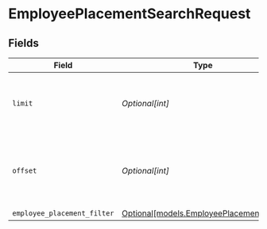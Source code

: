 # EmployeePlacementSearchRequest


## Fields

| Field                                                                                                                     | Type                                                                                                                      | Required                                                                                                                  | Description                                                                                                               | Example                                                                                                                   |
| ------------------------------------------------------------------------------------------------------------------------- | ------------------------------------------------------------------------------------------------------------------------- | ------------------------------------------------------------------------------------------------------------------------- | ------------------------------------------------------------------------------------------------------------------------- | ------------------------------------------------------------------------------------------------------------------------- |
| `limit`                                                                                                                   | *Optional[int]*                                                                                                           | :heavy_minus_sign:                                                                                                        | The maximum number of EmployeePlacements to return (default: 50) when searching EmployeePlacements                        | 1                                                                                                                         |
| `offset`                                                                                                                  | *Optional[int]*                                                                                                           | :heavy_minus_sign:                                                                                                        | The number of EmployeePlacements to skip before starting to return results (default: 0) when searching EmployeePlacements | 0                                                                                                                         |
| `employee_placement_filter`                                                                                               | [Optional[models.EmployeePlacementFilter]](../models/employeeplacementfilter.md)                                          | :heavy_minus_sign:                                                                                                        | Request body                                                                                                              |                                                                                                                           |